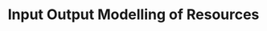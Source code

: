 ---
title: Input Output Modelling of Resources
excerpt: ''
deprecated: false
hidden: true
metadata:
  title: ''
  description: ''
  robots: index
next:
  description: ''
---